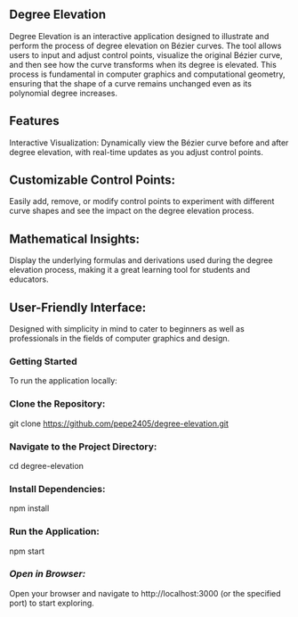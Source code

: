 ## Degree Elevation
Degree Elevation is an interactive application designed to illustrate and perform the process of degree elevation on Bézier curves. The tool allows users to input and adjust control points, visualize the original Bézier curve, and then see how the curve transforms when its degree is elevated. This process is fundamental in computer graphics and computational geometry, ensuring that the shape of a curve remains unchanged even as its polynomial degree increases.

## Features
Interactive Visualization:
Dynamically view the Bézier curve before and after degree elevation, with real-time updates as you adjust control points.

## Customizable Control Points:
Easily add, remove, or modify control points to experiment with different curve shapes and see the impact on the degree elevation process.

## Mathematical Insights:
Display the underlying formulas and derivations used during the degree elevation process, making it a great learning tool for students and educators.

## User-Friendly Interface:
Designed with simplicity in mind to cater to beginners as well as professionals in the fields of computer graphics and design.

### Getting Started
To run the application locally:

### Clone the Repository:
git clone https://github.com/pepe2405/degree-elevation.git

### Navigate to the Project Directory:
cd degree-elevation

### Install Dependencies:
npm install

### Run the Application:
npm start

### *Open in Browser:*
Open your browser and navigate to http://localhost:3000 (or the specified port) to start exploring.